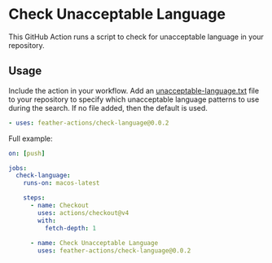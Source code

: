# Check Unacceptable Language

This GitHub Action runs a script to check for unacceptable language in your repository.

## Usage

Include the action in your workflow. Add an [unacceptable-language.txt](https://github.com/feather-actions/check-language/blob/main/unacceptable-language.txt) file to your repository to specify which unacceptable language patterns to use during the search. If no file added, then the default is used.

```yaml
- uses: feather-actions/check-language@0.0.2
```
Full example:

```yaml
on: [push]

jobs:
  check-language:
    runs-on: macos-latest

    steps:
      - name: Checkout
        uses: actions/checkout@v4
        with:
          fetch-depth: 1
  
      - name: Check Unacceptable Language
        uses: feather-actions/check-language@0.0.2
```